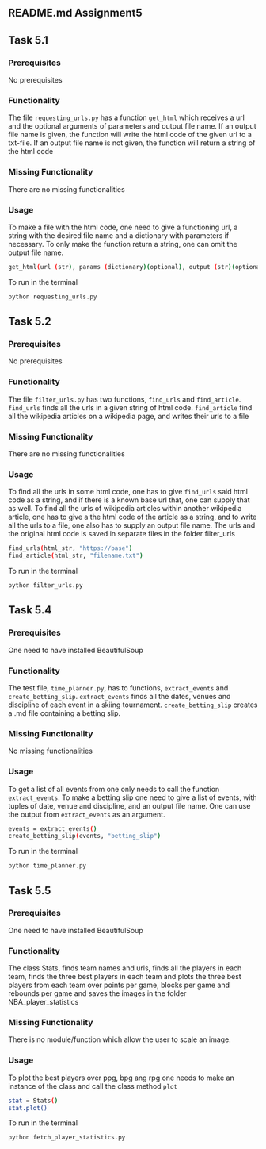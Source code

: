 ## README.md Assignment5

## Task 5.1

### Prerequisites

No prerequisites

### Functionality
The file `requesting_urls.py` has a function `get_html` which receives a url and the optional arguments of parameters
and output file name. If an output file name is given, the function will write the html code of the given url to a txt-file.
If an output file name is not given, the function will return a string of the html code

### Missing Functionality

There are no missing functionalities

### Usage

To make a file with the html code, one need to give a functioning url, a string with the desired file name and a dictionary with parameters if necessary.
To only make the function return a string, one can omit the output file name.
```bash
get_html(url (str), params (dictionary)(optional), output (str)(optional))

```

To run in the terminal
```bash
python requesting_urls.py
```

## Task 5.2
### Prerequisites

No prerequisites

### Functionality
The file `filter_urls.py` has two functions, `find_urls` and `find_article`.
`find_urls` finds all the urls in a given string of html code.
`find_article` find all the wikipedia articles on a wikipedia page, and writes their urls to a file

### Missing Functionality

There are no missing functionalities

### Usage

To find all the urls in some html code, one has to give `find_urls` said html code as a string, and if there is a known base url that, one can supply that as well.
To find all the urls of wikipedia articles within another wikipedia article, one has to give a the html code of the article as a string, and to write all the urls to a file, one also has to supply an output file name. The urls and the original html code is saved in separate files in the folder filter_urls

```bash
find_urls(html_str, "https://base")
find_article(html_str, "filename.txt")

```

To run in the terminal
```bash
python filter_urls.py
```

## Task 5.4

### Prerequisites

One need to have installed BeautifulSoup

### Functionality

The test file, `time_planner.py`, has to functions, `extract_events` and `create_betting_slip`.
`extract_events` finds all the dates, venues and discipline of each event in a skiing tournament.
`create_betting_slip` creates a .md file containing a betting slip.

### Missing Functionality

No missing functionalities

### Usage

To get a list of all events from one only needs to call the function `extract_events`.
To make a betting slip one need to give a list of events, with tuples of date, venue and discipline, and an output file name. One can use the output from `extract_events` as an argument.
```bash
events = extract_events()
create_betting_slip(events, "betting_slip")
```
To run in the terminal
```bash
python time_planner.py
```

## Task 5.5

### Prerequisites

One need to have installed BeautifulSoup

### Functionality

The class Stats, finds team names and urls, finds all the players in each team, finds the three best players in each team and plots the three best players from each team over points per game, blocks per game and rebounds per game and saves the images in the folder NBA_player_statistics

### Missing Functionality

There is no module/function which allow the user to scale an image.

### Usage

To plot the best players over ppg, bpg ang rpg one needs to make an instance of the class and call the class method `plot`
```bash
stat = Stats()
stat.plot()
```
To run in the terminal
```bash
python fetch_player_statistics.py
```
